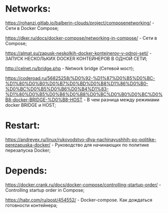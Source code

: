 # Networks:

https://rohanzi.gitlab.io/balberin-clouds/project/composenetworking/ - Сети в Docker Compose;

https://dker.ru/docs/docker-compose/networking-in-compose/ -  Сети в Compose;
 
https://almat.su/zapusk-neskolkih-docker-kontejnerov-v-odnoj-seti/ - ЗАПУСК НЕСКОЛЬКИХ DOCKER КОНТЕЙНЕРОВ В ОДНОЙ СЕТИ;

http://celnet.ru/bridge.php - Network bridge (Сетевой мост);

https://coderoad.ru/56825258/%D0%92-%D1%87%D0%B5%D0%BC-%D1%80%D0%B0%D0%B7%D0%BD%D0%B8%D1%86%D0%B0-%D0%BC%D0%B5%D0%B6%D0%B4%D1%83-%D1%80%D0%B5%D0%B6%D0%B8%D0%BC%D0%B0%D0%BC%D0%B8-docker-BRIDGE-%D0%B8-HOST - В чем разница между режимами docker BRIDGE и HOST;

# Restart:

https://andreyex.ru/linux/rukovodstvo-dlya-nachinayushhih-po-politike-perezapuska-docker/ - Руководство для начинающих по политике перезапуска Docker;

# Depends:

https://docker.crank.ru/docs/docker-compose/controlling-startup-order/ - Controlling startup order in Compose;

https://habr.com/ru/post/454552/ - Docker-compose. Как дождаться готовности контейнера;